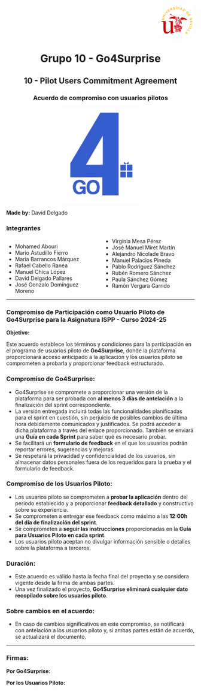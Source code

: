 <div align="right">
    <img src="../logo_US.png" alt="Go4Surprise Logo" width="100">
</div>
<div align="center">

# Grupo 10 - Go4Surprise

## 10 - Pilot Users Commitment Agreement

### Acuerdo de compromiso con usuarios pilotos

<img src="../logo_Go4Surprise.png" alt="Go4Surprise Logo" width="200">

</div>

**Made by:** David Delgado

### Integrantes
<div style="columns: 2; -webkit-columns: 2; -moz-columns: 2;">

- Mohamed Abouri  
- Mario Astudillo Fierro  
- María Barrancos Márquez  
- Rafael Cabello Ranea  
- Manuel Chica López  
- David Delgado Pallares  
- José Gonzalo Domínguez Moreno  
- Virginia Mesa Pérez  
- José Manuel Miret Martín  
- Alejandro Nicolade Bravo  
- Manuel Palacios Pineda  
- Pablo Rodríguez Sánchez  
- Rubén Romero Sánchez  
- Paula Sánchez Gómez  
- Ramón Vergara Garrido  

</div>

---

### **Compromiso de Participación como Usuario Piloto de Go4Surprise para la Asignatura ISPP - Curso 2024-25**

**Objetivo:**

Este acuerdo establece los términos y condiciones para la participación en el programa de usuarios piloto de **Go4Surprise**, donde la plataforma proporcionará acceso anticipado a la aplicación y los usuarios piloto se comprometen a probarla y proporcionar feedback estructurado.

### **Compromiso de Go4Surprise**:

- Go4Surprise se compromete a proporcionar una versión de la plataforma para ser probada con **al menos 3 días de antelación** a la finalización del sprint correspondiente.
- La versión entregada incluirá todas las funcionalidades planificadas para el sprint en cuestión, sin perjuicio de posibles cambios de última hora debidamente comunicados y justificados. Se podrá acceder a dicha plataforma a través del enlace proporcionado. También se enviará una **Guía en cada Sprint** para saber qué es necesario probar.
- Se facilitará un **formulario de feedback** en el que los usuarios podrán reportar errores, sugerencias y mejoras.
- Se respetará la privacidad y confidencialidad de los usuarios, sin almacenar datos personales fuera de los requeridos para la prueba y el formulario de feedback.

### **Compromiso de los Usuarios Piloto**:

- Los usuarios piloto se comprometen a **probar la aplicación** dentro del periodo establecido y a proporcionar **feedback detallado** y constructivo sobre su experiencia.
- Se comprometen a entregar ese feedback como máximo a las **12:00h del día de finalización del sprint**.
- Se comprometen a **seguir las instrucciones** proporcionadas en la **Guía para Usuarios Piloto en cada sprint**.
- Los usuarios piloto aceptan no divulgar información sensible o detalles sobre la plataforma a terceros.

### **Duración**:

- Este acuerdo es válido hasta la fecha final del proyecto y se considera vigente desde la firma de ambas partes.
- Una vez finalizado el proyecto, **Go4Surprise eliminará cualquier dato recopilado sobre los usuarios piloto**.

### **Sobre cambios en el acuerdo**:

- En caso de cambios significativos en este compromiso, se notificará con antelación a los usuarios piloto y, si ambas partes están de acuerdo, se actualizará el documento.

---

### **Firmas:**

**Por Go4Surprise:**  

**Por los Usuarios Piloto:**  
